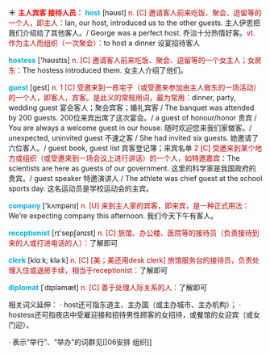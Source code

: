 ☀ <font color="red">**主人宾客 接待人员：**</font>
<font color="sky blue">**host**</font> [həʊst] 
<font color="#c00000">n. [C] 邀请客人前来吃饭、聚会、逗留等的一个人，即主人：</font>Ian, our host, introduced us to the other guests. 主人伊恩把我们介绍给了其他客人。/ George was a perfect host. 乔治十分热情好客。<font color="#c00000">vt. 作为主人而组织（一次聚会）：</font>to host a dinner 设宴招待客人

<font color="sky blue">**hostess**</font> ['həʊstɪs] 
<font color="#c00000">n. [C] 邀请客人前来吃饭、聚会、逗留等的一个女主人；女房东：</font>The hostess introduced them. 女主人介绍了他们。

<font color="sky blue">**guest**</font> [ɡest] 
<font color="#c00000">n. 1 [C] 受邀来到一栋宅子（或受邀来参加由主人做东的一场活动）的一个人，即客人，宾客。是此义的常规用词，最为常用：</font>dinner, party, wedding guest 宴会客人；聚会宾客；婚礼宾客 / The banquet was attended by 200 guests. 200位来宾出席了这次宴会。/ a guest of honour/honor 贵宾 / You are always a welcome guest in our house. 随时欢迎您来我们家做客。/ unexpected, uninvited guest 不速之客 / She had invited six guests. 她邀请了六位客人。/ guest book, guest list 宾客登记簿；来宾名单 <font color="#c00000">2 [C] 受邀来到某个地方或组织（或受邀来到一场会议上进行讲话）的一个人，如特邀嘉宾：</font>The scientists are here as guests of our government. 这里的科学家是我国政府的贵宾。/ guest speaker 特邀演讲人 / The athlete was chief guest at the school sports day. 这名运动员是学校运动会的主宾。

<font color="sky blue">**company**</font> ['kʌmpənɪ] 
<font color="#c00000">n. [U] 来到主人家的宾客，即来宾，是一种正式用法：</font>We’re expecting company this afternoon. 我们今天下午有客人。

<font color="sky blue">**receptionist**</font> [rɪ'sepʃənɪst] 
<font color="#c00000">n. [C] 旅馆、办公楼、医院等的接待员（负责接待到来的人或打进电话的人）：</font>了解即可

<font color="sky blue">**clerk**</font> [klɑːk; klə:k] 
<font color="#c00000">n. [C] [美；美还用desk clerk] 旅馆服务台的接待员，负责处理入住或退房手续，相当于receptionist：</font>了解即可
           
<font color="sky blue">**diplomat**</font> [ˈdɪpləmæt]
<font color="#c00000">n. [C] 善于处理人际关系的人：</font>了解即可

相关词义延伸：
· host还可指东道主、主办国（或主办城市、主办机构）；
· hostess还可指夜店中受雇迎接和招待男性顾客的女招待，或餐馆的女迎宾（或女门迎）。

· 表示“举行”、“举办”的词群见[[06安排 组织]]